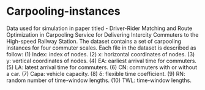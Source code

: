 # Carpooling-instances
Data used for simulation in paper titled - Driver-Rider Matching and Route Optimization in Carpooling Service for Delivering Intercity Commuters to the High-speed Railway Station.
The dataset contains a set of carpooling instances for four commuter scales. Each file in the dataset is described as follow:
(1) Index: index of nodes. 
(2) x: horizontal coordinates of nodes.
(3) y: vertical coordinates of nodes. 
(4) EA: earliest arrival time for commuters.
(5) LA: latest arrival time for commuters. 
(6) CN: commuters with or without a car. 
(7) Capa: vehicle capacity. 
(8) δ: flexible time coefficient.
(9) RN: random number of time-window lengths. 
(10) TWL: time-window lengths.
